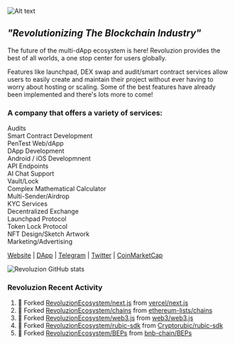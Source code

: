 <img
  src="http://revoluzion.io/wp-content/uploads/2022/12/RevoluzionFull-1.png"
  alt="Alt text"
  title="Revoluzion"
  style="display: inline-block; margin: 0 auto; max-width: 200px">
## <i>"Revolutionizing The Blockchain Industry"</i><br>
The future of the multi-dApp ecosystem is here! Revoluzion provides the best of all worlds, a one stop center for users globally.<br>

Features like launchpad, DEX swap and audit/smart contract services allow users to easily create and maintain their project without ever having to worry about hosting or scaling. Some of the best features have already been implemented and there's lots more to come!<br>

### A company that offers a variety of services:

  Audits<br>
  Smart Contract Development<br>
  PenTest Web/dApp<br>
  DApp Development<br>
  Android / iOS Developmnent<br>
  API Endpoints<br>
  AI Chat Support<br>
  Vault/Lock<br>
  Complex Mathematical Calculator<br>
  Multi-Sender/Airdrop<br>
  KYC Services<br>
  Decentralized Exchange<br>
  Launchpad Protocol<br>
  Token Lock Protocol<br>
  NFT Design/Sketch Artwork<br>
  Marketing/Advertising<br>

[Website](https://revoluzion.io) | [DApp](https://revoluzion.app) | [Telegram](https://t.me/RevoluzionEcosystem) | [Twitter](https://twitter.com/RevoluzionEco) | [CoinMarketCap](https://coinmarketcap.com/community/profile/Revoluzion)

![Revoluzion GitHub stats](https://github-readme-stats-n1so6jbrl-revoluziontoken.vercel.app/api?username=RevoluzionEcosystem&theme=gotham&show_icons=true)<br>

### Revoluzion Recent Activity
<!--START_SECTION:activity-->
<!--RECENT_ACTIVITY:start-->
1. 🔱 Forked [RevoluzionEcosystem/next.js](https://github.com/RevoluzionEcosystem/next.js) from [vercel/next.js](https://github.com/vercel/next.js)<br>
2. 🔱 Forked [RevoluzionEcosystem/chains](https://github.com/RevoluzionEcosystem/chains) from [ethereum-lists/chains](https://github.com/ethereum-lists/chains)<br>
3. 🔱 Forked [RevoluzionEcosystem/web3.js](https://github.com/RevoluzionEcosystem/web3.js) from [web3/web3.js](https://github.com/web3/web3.js)<br>
4. 🔱 Forked [RevoluzionEcosystem/rubic-sdk](https://github.com/RevoluzionEcosystem/rubic-sdk) from [Cryptorubic/rubic-sdk](https://github.com/Cryptorubic/rubic-sdk)<br>
5. 🔱 Forked [RevoluzionEcosystem/BEPs](https://github.com/RevoluzionEcosystem/BEPs) from [bnb-chain/BEPs](https://github.com/bnb-chain/BEPs)<br>
<!--RECENT_ACTIVITY:end-->
